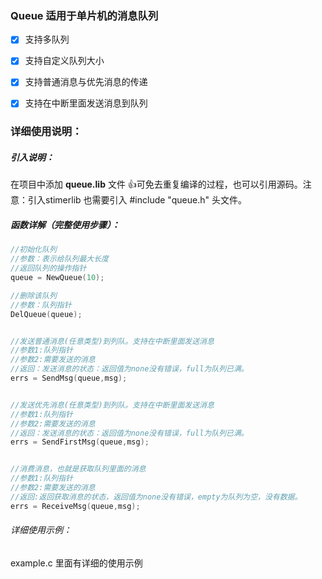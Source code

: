 ### Queue 适用于单片机的消息队列

- [x] 支持多队列
- [x] 支持自定义队列大小
- [x] 支持普通消息与优先消息的传递
- [x] 支持在中断里面发送消息到队列



### 详细使用说明：

##### 引入说明：

在项目中添加 **queue.lib** 文件  👍可免去重复编译的过程，也可以引用源码。注意：引入stimerlib 也需要引入  \#include "queue.h"  头文件。



##### 函数详解（完整使用步骤）：

```c
//初始化队列
//参数：表示给队列最大长度
//返回队列的操作指针
queue = NewQueue(10);

//删除该队列
//参数：队列指针
DelQueue(queue);


//发送普通消息(任意类型)到列队。支持在中断里面发送消息
//参数1:队列指针
//参数2:需要发送的消息
//返回：发送消息的状态：返回值为none没有错误，full为队列已满。
errs = SendMsg(queue,msg);


//发送优先消息(任意类型)到列队。支持在中断里面发送消息
//参数1:队列指针
//参数2:需要发送的消息
//返回：发送消息的状态：返回值为none没有错误，full为队列已满。
errs = SendFirstMsg(queue,msg);


//消费消息，也就是获取队列里面的消息
//参数1:队列指针
//参数2:需要发送的消息
//返回:返回获取消息的状态，返回值为none没有错误，empty为队列为空，没有数据。
errs = ReceiveMsg(queue,msg);


```



###### 详细使用示例：

example.c 里面有详细的使用示例
